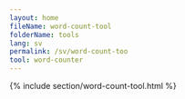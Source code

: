 ```yaml
---
layout: home
fileName: word-count-tool
folderName: tools
lang: sv
permalink: /sv/word-count-too
tool: word-counter
---
```

{% include section/word-count-tool.html %}